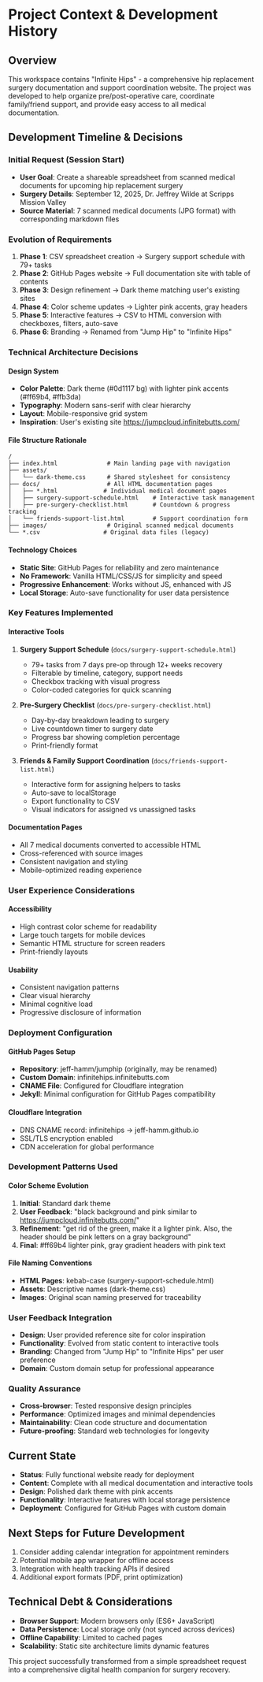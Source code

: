 # Project Context & Development History

## Overview

This workspace contains "Infinite Hips" - a comprehensive hip replacement surgery documentation and support coordination website. The project was developed to help organize pre/post-operative care, coordinate family/friend support, and provide easy access to all medical documentation.

## Development Timeline & Decisions

### Initial Request (Session Start)

- **User Goal**: Create a shareable spreadsheet from scanned medical documents for upcoming hip replacement surgery
- **Surgery Details**: September 12, 2025, Dr. Jeffrey Wilde at Scripps Mission Valley
- **Source Material**: 7 scanned medical documents (JPG format) with corresponding markdown files

### Evolution of Requirements

1. **Phase 1**: CSV spreadsheet creation → Surgery support schedule with 79+ tasks
2. **Phase 2**: GitHub Pages website → Full documentation site with table of contents
3. **Phase 3**: Design refinement → Dark theme matching user's existing sites
4. **Phase 4**: Color scheme updates → Lighter pink accents, gray headers
5. **Phase 5**: Interactive features → CSV to HTML conversion with checkboxes, filters, auto-save
6. **Phase 6**: Branding → Renamed from "Jump Hip" to "Infinite Hips"

### Technical Architecture Decisions

#### Design System

- **Color Palette**: Dark theme (#0d1117 bg) with lighter pink accents (#ff69b4, #ffb3da)
- **Typography**: Modern sans-serif with clear hierarchy
- **Layout**: Mobile-responsive grid system
- **Inspiration**: User's existing site https://jumpcloud.infinitebutts.com/

#### File Structure Rationale

```
/
├── index.html              # Main landing page with navigation
├── assets/
│   └── dark-theme.css      # Shared stylesheet for consistency
├── docs/                   # All HTML documentation pages
│   ├── *.html             # Individual medical document pages
│   ├── surgery-support-schedule.html    # Interactive task management
│   ├── pre-surgery-checklist.html       # Countdown & progress tracking
│   └── friends-support-list.html        # Support coordination form
├── images/                 # Original scanned medical documents
└── *.csv                  # Original data files (legacy)
```

#### Technology Choices

- **Static Site**: GitHub Pages for reliability and zero maintenance
- **No Framework**: Vanilla HTML/CSS/JS for simplicity and speed
- **Progressive Enhancement**: Works without JS, enhanced with JS
- **Local Storage**: Auto-save functionality for user data persistence

### Key Features Implemented

#### Interactive Tools

1. **Surgery Support Schedule** (`docs/surgery-support-schedule.html`)

   - 79+ tasks from 7 days pre-op through 12+ weeks recovery
   - Filterable by timeline, category, support needs
   - Checkbox tracking with visual progress
   - Color-coded categories for quick scanning

2. **Pre-Surgery Checklist** (`docs/pre-surgery-checklist.html`)

   - Day-by-day breakdown leading to surgery
   - Live countdown timer to surgery date
   - Progress bar showing completion percentage
   - Print-friendly format

3. **Friends & Family Support Coordination** (`docs/friends-support-list.html`)
   - Interactive form for assigning helpers to tasks
   - Auto-save to localStorage
   - Export functionality to CSV
   - Visual indicators for assigned vs unassigned tasks

#### Documentation Pages

- All 7 medical documents converted to accessible HTML
- Cross-referenced with source images
- Consistent navigation and styling
- Mobile-optimized reading experience

### User Experience Considerations

#### Accessibility

- High contrast color scheme for readability
- Large touch targets for mobile devices
- Semantic HTML structure for screen readers
- Print-friendly layouts

#### Usability

- Consistent navigation patterns
- Clear visual hierarchy
- Minimal cognitive load
- Progressive disclosure of information

### Deployment Configuration

#### GitHub Pages Setup

- **Repository**: jeff-hamm/jumphip (originally, may be renamed)
- **Custom Domain**: infinitehips.infinitebutts.com
- **CNAME File**: Configured for Cloudflare integration
- **Jekyll**: Minimal configuration for GitHub Pages compatibility

#### Cloudflare Integration

- DNS CNAME record: infinitehips → jeff-hamm.github.io
- SSL/TLS encryption enabled
- CDN acceleration for global performance

### Development Patterns Used

#### Color Scheme Evolution

1. **Initial**: Standard dark theme
2. **User Feedback**: "black background and pink similar to https://jumpcloud.infinitebutts.com/"
3. **Refinement**: "get rid of the green, make it a lighter pink. Also, the header should be pink letters on a gray background"
4. **Final**: #ff69b4 lighter pink, gray gradient headers with pink text

#### File Naming Conventions

- **HTML Pages**: kebab-case (surgery-support-schedule.html)
- **Assets**: Descriptive names (dark-theme.css)
- **Images**: Original scan naming preserved for traceability

### User Feedback Integration

- **Design**: User provided reference site for color inspiration
- **Functionality**: Evolved from static content to interactive tools
- **Branding**: Changed from "Jump Hip" to "Infinite Hips" per user preference
- **Domain**: Custom domain setup for professional appearance

### Quality Assurance

- **Cross-browser**: Tested responsive design principles
- **Performance**: Optimized images and minimal dependencies
- **Maintainability**: Clean code structure and documentation
- **Future-proofing**: Standard web technologies for longevity

## Current State

- **Status**: Fully functional website ready for deployment
- **Content**: Complete with all medical documentation and interactive tools
- **Design**: Polished dark theme with pink accents
- **Functionality**: Interactive features with local storage persistence
- **Deployment**: Configured for GitHub Pages with custom domain

## Next Steps for Future Development

1. Consider adding calendar integration for appointment reminders
2. Potential mobile app wrapper for offline access
3. Integration with health tracking APIs if desired
4. Additional export formats (PDF, print optimization)

## Technical Debt & Considerations

- **Browser Support**: Modern browsers only (ES6+ JavaScript)
- **Data Persistence**: Local storage only (not synced across devices)
- **Offline Capability**: Limited to cached pages
- **Scalability**: Static site architecture limits dynamic features

This project successfully transformed from a simple spreadsheet request into a comprehensive digital health companion for surgery recovery.

